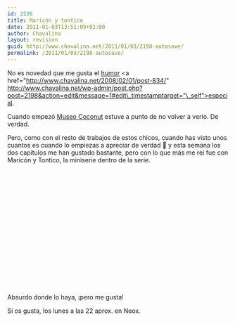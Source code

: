 ```yaml
---
id: 2226
title: Maricón y tontico
date: 2011-01-03T13:51:09+02:00
author: Chavalina
layout: revision
guid: http://www.chavalina.net/2011/01/03/2198-autosave/
permalink: /2011/01/03/2198-autosave/
---
```

No es novedad que me gusta el <a href="http://www.chavalina.net/2007/10/18/post-822/" target="_self">humor</a> <a href="http://www.chavalina.net/2008/02/01/post-834/" http://www.chavalina.net/wp-admin/post.php?post=2198&action=edit&message=1#edit\_timestamptarget="\_self">especial</a>.

Cuando empezó <a href="http://www.antena3.com/neox/series/museo-coconut/" target="_blank">Museo Coconut</a> estuve a punto de no volver a verlo. De verdad.

Pero, como con el resto de trabajos de estos chicos, cuando has visto unos cuantos es cuando lo empiezas a apreciar de verdad 🙂 y esta semana los dos capítulos me han gustado bastante, pero con lo que más me reí fue con Maricón y Tontico, la miniserie dentro de la serie.

<div style="width:410px; height: 267px; margin:10px auto;">
</div>

Absurdo donde lo haya, ¡pero me gusta!

Si os gusta, los lunes a las 22 aprox. en Neox.
